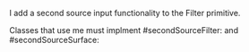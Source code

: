 I add a second source input functionality to the Filter primitive.

Classes that use me must implment #secondSourceFilter: and #secondSourceSurface: